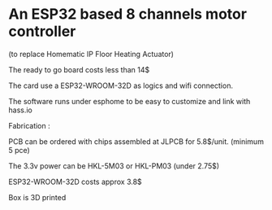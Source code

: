 # An ESP32 based 8 channels motor controller 
(to replace Homematic IP Floor Heating Actuator)


The ready to go board costs less than 14$

The card use a ESP32-WROOM-32D as logics and wifi connection. 

The software runs under esphome to be easy to customize and link with hass.io 



Fabrication : 

PCB can be ordered with chips assembled at JLPCB for 5.8$/unit. (minimum 5 pce)

The 3.3v power can be HKL-5M03 or HKL-PM03 (under 2.75$)

ESP32-WROOM-32D costs approx 3.8$

Box is 3D printed


